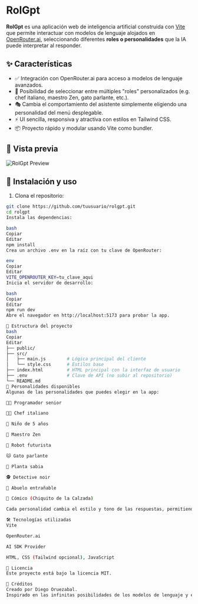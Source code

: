# RolGpt

**RolGpt** es una aplicación web de inteligencia artificial construida con [Vite](https://vitejs.dev/) que permite interactuar con modelos de lenguaje alojados en [OpenRouter.ai](https://openrouter.ai), seleccionando diferentes **roles o personalidades** que la IA puede interpretar al responder.

## ✨ Características

- ✅ Integración con OpenRouter.ai para acceso a modelos de lenguaje avanzados.
- 🧠 Posibilidad de seleccionar entre múltiples "roles" personalizados (e.g. chef italiano, maestro Zen, gato parlante, etc.).
- 🎭 Cambia el comportamiento del asistente simplemente eligiendo una personalidad del menú desplegable.
- ⚡ UI sencilla, responsiva y atractiva con estilos en Tailwind CSS.
- 📦 Proyecto rápido y modular usando Vite como bundler.

## 📸 Vista previa

![RolGpt Preview](https://rolgpt.netlify.app/)

## 🚀 Instalación y uso

1. Clona el repositorio:

```bash
git clone https://github.com/tuusuario/rolgpt.git
cd rolgpt
Instala las dependencias:

bash
Copiar
Editar
npm install
Crea un archivo .env en la raíz con tu clave de OpenRouter:

env
Copiar
Editar
VITE_OPENROUTER_KEY=tu_clave_aqui
Inicia el servidor de desarrollo:

bash
Copiar
Editar
npm run dev
Abre el navegador en http://localhost:5173 para probar la app.

🧪 Estructura del proyecto
bash
Copiar
Editar
├── public/
├── src/
│   ├── main.js        # Lógica principal del cliente
│   └── style.css      # Estilos base
├── index.html         # HTML principal con la interfaz de usuario
├── .env               # Clave de API (no subir al repositorio)
└── README.md
🧠 Personalidades disponibles
Algunas de las personalidades que puedes elegir en la app:

👨‍💻 Programador senior

👨‍🍳 Chef italiano

👶 Niño de 5 años

🧘 Maestro Zen

🤖 Robot futurista

🐱 Gato parlante

🌿 Planta sabia

🕵️ Detective noir

👴 Abuelo entrañable

🤡 Cómico (Chiquito de la Calzada)

Cada personalidad cambia el estilo y tono de las respuestas, permitiendo una experiencia más divertida, educativa o creativa.

🛠 Tecnologías utilizadas
Vite

OpenRouter.ai

AI SDK Provider

HTML, CSS (Tailwind opcional), JavaScript

📄 Licencia
Este proyecto está bajo la licencia MIT.

💬 Créditos
Creado por Diego Oruezabal.
Inspirado en las infinitas posibilidades de los modelos de lenguaje y el juego de roles.